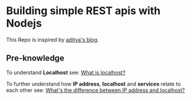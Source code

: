 # Building simple REST apis with Nodejs
This Repo is inspired by [aditya's blog](https://adityasridhar.com/posts/how-to-use-nodejs-without-frameworks-and-external-libraries).

## Pre-knowledge
To understand **Localhost** see:
[What is localhost?](https://whatismyipaddress.com/localhost#:~:text=On%20almost%20all%20networking%20systems,loopback%20address%20is%20%3A%3A1.)

To further understand how **IP address**, **localhost** and **services** relate to each other see: [What's the difference between IP address and localhost?](https://unix.stackexchange.com/questions/184447/whats-the-difference-between-a-machines-ip-address-and-localhost#:~:text=So%2C%20to%20answer%20your%20question,virtual%20loopback%20network%20device%20lo%20.&text=A%20system%20that%20is%20not,device%20and%20hence%20a%20127.0.)


